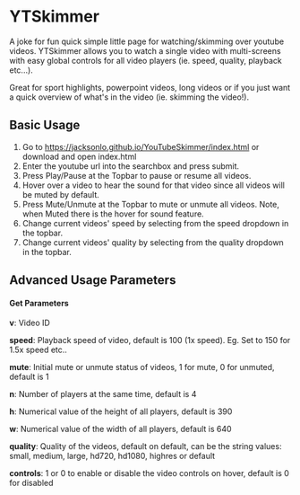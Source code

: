 # YTSkimmer
A joke for fun quick simple little page for watching/skimming over youtube videos. YTSkimmer allows you to watch a single video with multi-screens with easy global controls for all video players (ie. speed, quality, playback etc...).

Great for sport highlights, powerpoint videos, long videos or if you just want a quick overview of what's in the video (ie. skimming the video!). 

## Basic Usage
1. Go to https://jacksonlo.github.io/YouTubeSkimmer/index.html or download and open index.html
2. Enter the youtube url into the searchbox and press submit.
3. Press Play/Pause at the Topbar to pause or resume all videos.
4. Hover over a video to hear the sound for that video since all videos will be muted by default.
5. Press Mute/Unmute at the Topbar to mute or unmute all videos. Note, when Muted there is the hover for sound feature.
6. Change current videos' speed by selecting from the speed dropdown in the topbar.
7. Change current videos' quality by selecting from the quality dropdown in the topbar.

## Advanced Usage Parameters
#### Get Parameters

**v**: Video ID

**speed**: Playback speed of video, default is 100 (1x speed). Eg. Set to 150 for 1.5x speed etc..

**mute**: Initial mute or unmute status of videos, 1 for mute, 0 for unmuted, default is 1

**n**: Number of players at the same time, default is 4

**h**: Numerical value of the height of all players, default is 390

**w**: Numerical value of the width of all players, default is 640

**quality**: Quality of the videos, default on default, can be the string values: small, medium, large, hd720, hd1080, highres or default

**controls**: 1 or 0 to enable or disable the video controls on hover, default is 0 for disabled



